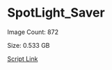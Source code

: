 # SpotLight_Saver

Image Count: 872

Size: 0.533 GB

[Script Link](https://github.com/liuyal/Archive/blob/master/Python/Utilities/Miscellaneous/spotlight_saver.py)